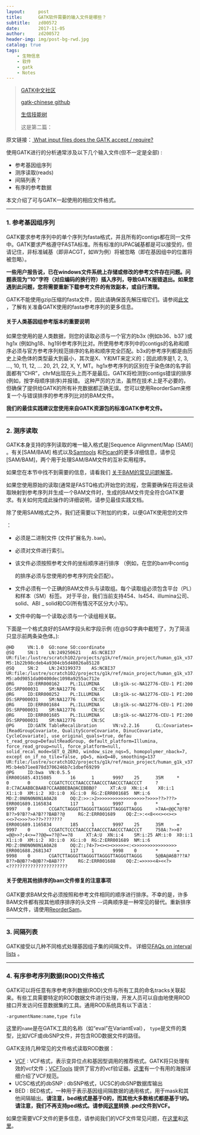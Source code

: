 ```yaml
---
layout:     post
title:      GATK软件需要的输入文件是哪些？
subtitle:   zd00572
date:       2017-11-05
author:     zd200572
header-img: img/post-bg-rwd.jpg
catalog: true
tags:
    - 生物信息
    - 软件
    - gatk
    - Notes
---
```

> [GATK中文社区](https://www.gatk.com.cn)
>
> [gatk-chinese github](https://github.com/gatk-chinese)
>
> [生信技能树](http://www.biotrainee.com)
>
> 这是第二篇：

原文链接：[ What input files does the GATK accept / require? ](https://software.broadinstitute.org/gatk/documentation/article?id=1204)

使用GATK进行的分析通常涉及以下几个输入文件(但不一定是全部) :

- 参考基因组序列
- 测序读取(reads)
- 间隔列表？
- 有序的参考数据

本文介绍了可与GATK一起使用的相应文件格式。

------

### 1. 参考基因组序列

GATK要求参考序列中的单个序列为fasta格式，并且所有的contigs都在同一文件中。GATK要求严格遵守FASTA标准。所有标准的IUPAC碱基都是可以接受的，但请记住，非标准碱基（即非ACGT，如W为例）将被忽略（即在基因组中的位置将被忽略）。 

**一些用户报告说，已在windows文件系统上存储或修改的参考文件存在问题。问题表现为“10”字符（对应编码的换行符）插入序列，导致GATK报错退出。如果您遇到此问题，您将需要重新下载参考文件的有效副本，或自行清理。**

GATK不能使用gzip压缩的fasta文件，因此请确保首先解压缩它们。请参阅[此文](http://www.broadinstitute.org/gatk/guide/article?id=1601) ，了解有关准备GATK使用的fasta参考序列的更多信息。

#### 关于人类基因组参考版本的重要说明

如果您使用的是人类数据，则您的读取必须与一个官方的b3x (例如b36、b37 )或hg1x (例如hg18、hg19)参考序列比对。所使用参考序列中的contigs的名称和顺序必须与官方参考序列规范排序的名称和顺序完全匹配。b3x的参考序列都是由历史上染色体的类型最大到最小，其次是X、Y和MT来定义的；因此顺序是1, 2, 3, ..., 10, 11, 12, ... 20, 21, 22, X, Y, MT。hg1x参考序列的区别在于染色体的名字前面都有“CHR”，chrM出现在头上而不是最后。GATK将检测到contigs错误的排序(例如，按字母顺序排序)并报错。 这种严厉的方法，虽然在技术上是不必要的，但确保了提供给GATK的所有补充数据都正确无误。您可以使用ReorderSam来修复一个与错误排序的参考序列比对的BAM文件。

**我们的最佳实践建议您使用来自GATK资源包的标准GATK参考文件。**

------

### 2. 测序读取

GATK本身支持的序列读取的唯一输入格式是[Sequence Alignment/Map (SAM)] 。有关[SAM/BAM] 格式以及[Samtools](http://samtools.sourceforge.net/) 和[Picard](http://picard.sourceforge.net/)的更多详细信息，请参见 [SAM/BAM]，两个用于处理SAM/BAM文件的互补实用程序。

如果您在本节中找不到需要的信息，请看我们 [关于BAM的常见问题解答](http://www.broadinstitute.org/gatk/guide/article?id=1317)。

如果您使用原始的读取(通常是FASTQ格式)开始您的流程，您需要确保在将这些读取映射到参考序列并生成一个BAM文件时，生成的BAM文件完全符合GATK要求。有关如何完成此操作的详细说明，请参见最佳实践文档。

除了使用SAM格式之外，我们还需要以下附加的约束，以便GATK使用您的文件

：

- 必须是二进制文件 (文件扩展名为`.bam`)。

- 必须对文件进行索引。

- 该文件必须按照参考文件的坐标顺序进行排序 （例如，在您的bam中contig

  的排序必须与您使用的参考序列完全匹配）。

- 文件必须有一个正确的BAM文件头与读取组。每个读取组必须包含平台（PL）和样本（SM）标签。 对于平台，我们当前支持454、ls454、illumina公司、solid、ABI _ solid和CG(所有情况不区分大小写)。

- 文件中的每一个读取必须与一个读组相关联。

下面是一个格式良好的SAM字段头和字段示例 (在@SQ字典中截短了，为了简洁只显示前两条染色体。):

```
@HD     VN:1.0  GO:none SO:coordinate
@SQ     SN:1    LN:249250621    AS:NCBI37       UR:file:/lustre/scratch102/projects/g1k/ref/main_project/human_g1k_v37.fasta    M5:1b22b98cdeb4a9304cb5d48026a85128
@SQ     SN:2    LN:243199373    AS:NCBI37       UR:file:/lustre/scratch102/projects/g1k/ref/main_project/human_g1k_v37.fasta    M5:a0d9851da00400dec1098a9255ac712e
@RG     ID:ERR000162    PL:ILLUMINA     LB:g1k-sc-NA12776-CEU-1 PI:200  DS:SRP000031    SM:NA12776      CN:SC
@RG     ID:ERR000252    PL:ILLUMINA     LB:g1k-sc-NA12776-CEU-1 PI:200  DS:SRP000031    SM:NA12776      CN:SC
@RG     ID:ERR001684    PL:ILLUMINA     LB:g1k-sc-NA12776-CEU-1 PI:200  DS:SRP000031    SM:NA12776      CN:SC
@RG     ID:ERR001685    PL:ILLUMINA     LB:g1k-sc-NA12776-CEU-1 PI:200  DS:SRP000031    SM:NA12776      CN:SC
@PG     ID:GATK TableRecalibration      VN:v2.2.16      CL:Covariates=[ReadGroupCovariate, QualityScoreCovariate, DinucCovariate, CycleCovariate], use_original_quals=true, defau 
t_read_group=DefaultReadGroup, default_platform=Illumina, force_read_group=null, force_platform=null, solid_recal_mode=SET_Q_ZERO, window_size_nqs=5, homopolymer_nback=7, except on_if_no_tile=false, pQ=5, maxQ=40, smoothing=137       UR:file:/lustre/scratch102/projects/g1k/ref/main_project/human_g1k_v37.fasta    M5:b4eb71ee878d3706246b7c1dbef69299
@PG     ID:bwa  VN:0.5.5
ERR001685.4315085       16      1       9997    25      35M     *       0       0       CCGATCTCCCTAACCCTAACCCTAACCCTAACCCT     ?8:C7ACAABBCBAAB?CCAABBEBA@ACEBBB@?     XT:A:U  XN:i:4    X0:i:1  X1:i:0  XM:i:2  XO:i:0  XG:i:0  RG:Z:ERR001685  NM:i:6  MD:Z:0N0N0N0N1A0A28     OQ:Z:>>:>2>>>>>>>>>>>>>>>>>>?>>>>??>???>
ERR001689.1165834       117     1       9997    0       *       =       9997    0       CCGATCTAGGGTTAGGGTTAGGGTTAGGGTTAGGG     >7AA<@@C?@?B?B??>9?B??>A?B???BAB??@     RG:Z:ERR001689    OQ:Z:>:<<8<<<><<><><<>7<>>>?>>??>???????
ERR001689.1165834       185     1       9997    25      35M     =       9997    0       CCGATCTCCCTAACCCTAACCCTAACCCTAACCCT     758A:?>>8?=@@>>?;4<>=??@@==??@?==?8     XT:A:U  XN:i:4    SM:i:25 AM:i:0  X0:i:1  X1:i:0  XM:i:2  XO:i:0  XG:i:0  RG:Z:ERR001689  NM:i:6  MD:Z:0N0N0N0N1A0A28     OQ:Z:;74>7><><><>>>>><:<>>>>>>>>>>>>>>>>
ERR001688.2681347       117     1       9998    0       *       =       9998    0       CGATCTTAGGGTTAGGGTTAGGGTTAGGGTTAGGG     5@BA@A6B???A?B??>B@B??>B@B??>BAB???     RG:Z:ERR001688    OQ:Z:=>>>><4><<?><??????????????????????       
```

#### 关于使用其他排序的bam文件修复的注意事项

GATK要求BAM文件必须按照和参考文件相同的顺序进行排序。不幸的是，许多BAM文件都有按其他顺序排序的头文件 --词典顺序是一种常见的替代。重新排序BAM文件，请使用[ReorderSam](http://picard.sourceforge.net/command-line-overview.shtml#ReorderSam)。

------

### 3. 间隔列表

GATK接受以几种不同格式处理基因组子集的间隔文件。 详细见[FAQs on interval lists](http://www.broadinstitute.org/gatk/guide/article?id=1319) 。

------

### 4. 有序参考序列数据(ROD)文件格式

GATK可以将任意有序参考序列数据(ROD)文件与所有工具的命名tracks关联起来。有些工具需要特定的ROD数据文件进行处理，开发人员可以自由地使用ROD接口开发访问任意数据集的工具。通用ROD系统具有以下语法：

```
-argumentName:name,type file
```

这里的`name`是在GATK工具的名称（如“eval”在VariantEval）， `type`是文件的类型，比如VCF或dbSNP文件，并包含ROD数据文件的路径。

GATK支持几种常见的文件格式读取ROD数据：

- [VCF](http://www.1000genomes.org/wiki/analysis/variant-call-format/) : VCF格式，表示变异位点和基因型调用的推荐格式。GATK将只处理有效的vcf文件；[VCFTools](http://vcftools.sourceforge.net/) 提供了官方的vcf验证器。[这里](http://vcftools.sourceforge.net/VCF-poster.pdf)有一个有用的海报详细介绍了VCF规范。
- UCSC格式的dbSNP : dbSNP格式，UCSC的dbSNP数据库输出
- BED : BED格式，一种用于表示基因组间隔数据的通用格式，用于mask和其他间隔输出。**请注意，bed格式是基于0的，而其他大多数格式都是基于1的。请注意，我们不再支持ped格式。请参阅[这里](http://atgu.mgh.harvard.edu/plinkseq/output.shtml)转换 .ped文件到VCF。**

如果您需要VCF文件的更多信息，请参阅我们的VCF文件常见问题，在[这里](http://www.broadinstitute.org/gatk/guide/article?id=1318)和[这里](http://www.broadinstitute.org/gatk/guide/article?id=1268)。